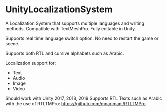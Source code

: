 # UnityLocalizationSystem
A Localization System that supports multiple languages and writing methods. Compatible with TextMeshPro. Fully editable in Unity.

Supports real time language switch option. No need to restart the game or scene.

Supports both RTL and cursive alphabets such as Arabic.

Localization support for:
- Text
- Audio
- Image
- Video

Should work with Unity 2017, 2018, 2019
Supports RTL Texts such as Arabic with the use of RTLTMPro:
https://github.com/mnarimani/RTLTMPro
